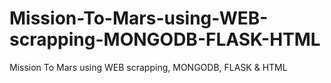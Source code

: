 # Mission-To-Mars-using-WEB-scrapping-MONGODB-FLASK-HTML
Mission To Mars using WEB scrapping, MONGODB, FLASK &amp; HTML
